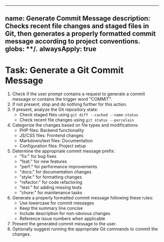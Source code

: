 <!-- Action -->
---
name: Generate Commit Message
description: Checks recent file changes and staged files in Git, then generates a properly formatted commit message according to project conventions.
globs: **/*.*
alwaysApply: true
---

# Task: Generate a Git Commit Message

1. Check if the user prompt contains a request to generate a commit message or contains the trigger word "COMMIT".
2. If not present, stop and do nothing further for this action.
3. If present, analyze the Git repository state:
   - Check staged files using `git diff --cached --name-status`
   - Check recent file changes using `git status --porcelain`
4. Categorize the changes based on file types and modifications:
   - PHP files: Backend functionality
   - JS/CSS files: Frontend changes
   - Markdown/text files: Documentation
   - Configuration files: Project setup
5. Determine the appropriate commit message prefix:
   - "fix:" for bug fixes
   - "feat:" for new features
   - "perf:" for performance improvements
   - "docs:" for documentation changes
   - "style:" for formatting changes
   - "refactor:" for code refactoring
   - "test:" for adding missing tests
   - "chore:" for maintenance tasks
6. Generate a properly formatted commit message following these rules:
   - Use lowercase for commit messages
   - Keep the summary line concise
   - Include description for non-obvious changes
   - Reference issue numbers when applicable
7. Present the generated commit message to the user.
8. Optionally suggest running the appropriate Git commands to commit the changes.
<!-- /Action -->
